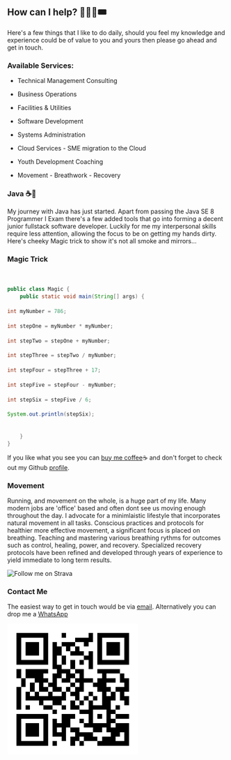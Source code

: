 ## How can I help? 🧑🏾‍💻🎟️

Here's a few things that I like to do daily, should you feel my knowledge and experience could be of value to you and yours then please go ahead and get in touch.

### Available Services:

+ Technical Management Consulting

+ Business Operations

+ Facilities & Utilities

+ Software Development

+ Systems Administration

+ Cloud Services - SME migration to the Cloud

+ Youth Development Coaching

+ Movement - Breathwork - Recovery
	
		

### Java ☕🫘

My journey with Java has just started. Apart from passing the Java SE 8 Programmer I Exam there's a few added tools that go into forming a decent junior fullstack software developer. Luckily for me my interpersonal skills require less attention, allowing the focus to be on getting my hands dirty. Here's cheeky Magic trick to show it's not all smoke and mirrors...

### Magic Trick
```java


public class Magic {
	public static void main(String[] args) {

int myNumber = 786;

int stepOne = myNumber * myNumber;

int stepTwo = stepOne + myNumber;

int stepThree = stepTwo / myNumber;

int stepFour = stepThree + 17;

int stepFive = stepFour - myNumber;

int stepSix = stepFive / 6;

System.out.println(stepSix);
		

	}
}

```

		
If you like what you see you can [buy me coffee](https://buymeacoffee.com/dadv)☕ and don't forget to check out my Github [profile](https://github.com/kindadumbdave).


### Movement

Running, and movement on the whole, is a huge part of my life. Many modern jobs are 'office' based and often dont see us moving enough throughout the day. I advocate for a minimlaistic lifestyle that incorporates natural movement in all tasks. Conscious practices and protocols for healthier more effective movement, a significant focus is placed on breathing. Teaching and mastering various breathing rythms for outcomes such as control, healing, power, and recovery. Specialized recovery protocols have been refined and developed through years of experience to yield immediate to long term results. 	

![Follow me on Strava](https://badges.strava.com/logo-strava.png "Strava")


### Contact Me

The easiest way to get in touch would be via [email](mailto:vermeulend002@gmail.com?). Alternatively you can drop me a [WhatsApp](https://api.whatsapp.com/send?phone=27606169909&text=Hello%20Dave%20%F0%9F%98%81) 	

![WhatsApp QR Code](https://github.com/kindadumbdave/kindadumbdave.github.io/blob/main/wa.link_if8wk1.png "QR_Code")

